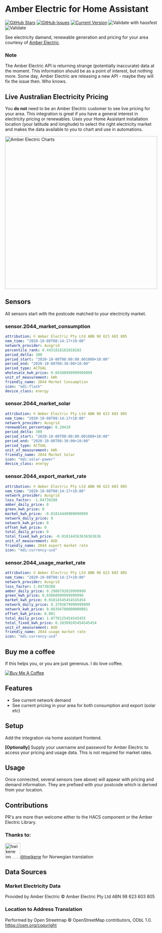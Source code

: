 # Amber Electric for Home Assistant

[![GitHub Stars](https://img.shields.io/github/stars/troykelly/hacs-amberelectric.svg)](https://github.com/troykelly/hacs-amberelectric/stargazers) [![GitHub Issues](https://img.shields.io/github/issues/troykelly/hacs-amberelectric.svg)](https://github.com/troykelly/hacs-amberelectric/issues) [![Current Version](https://img.shields.io/badge/version-0.0.12-green.svg)](https://github.com/troykelly/hacs-amberelectric) ![Validate with hassfest](https://github.com/troykelly/hacs-amberelectric/workflows/Validate%20with%20hassfest/badge.svg?branch=master) ![Validate](https://github.com/troykelly/hacs-amberelectric/workflows/Validate/badge.svg)

See electricity damand, renewable generation and pricing for your area courtesy of [Amber Electric](https://www.amberelectric.com.au/).

### Note

The Amber Electric API is returning strange (potentially inaccurate) data at the moment. This information should be as a point of interest, but nothing more. Some day, Amber Electric are releasing a new API - maybe they will fix the issue then. Who knows.

## Live Australian Electricity Pricing

You **do not** need to be an Amber Electric customer to see live pricing for your area.
This integration is great if you have a general interest in electricity pricing or renewables.
Uses your Home Assistant installation location (your latitude and longitude) to select the right electricity market and makes the data available to you to chart and use in automations.

<img width="500" alt="Amber Electric Charts" src="https://user-images.githubusercontent.com/4564803/95395060-754a5380-0949-11eb-8606-c697fa9b0d96.png">

## Sensors

All sensors start with the postcode matched to your electricity market.

### sensor.2044_market_consumption

```yaml
attribution: © Amber Electric Pty Ltd ABN 98 623 603 805
nem_time: "2020-10-08T08:14:17+10:00"
network_provider: Ausgrid
percentile_rank: 0.4431818181818182
period_delta: 300
period_start: "2020-10-08T08:00:00.001000+10:00"
period_end: "2020-10-08T08:30:00+10:00"
period_type: ACTUAL
wholesale_kwh_price: 0.04388999999999999
unit_of_measurement: kWh
friendly_name: 2044 Market Consumption
icon: "mdi:flash"
device_class: energy
```

### sensor.2044_market_solar

```yaml
attribution: © Amber Electric Pty Ltd ABN 98 623 603 805
nem_time: "2020-10-08T08:14:17+10:00"
network_provider: Ausgrid
renewables_percentage: 0.20418
period_delta: 300
period_start: "2020-10-08T08:00:00.001000+10:00"
period_end: "2020-10-08T08:30:00+10:00"
period_type: ACTUAL
unit_of_measurement: kWh
friendly_name: 2044 Market Solar
icon: "mdi:solar-power"
device_class: energy
```

### sensor.2044_export_market_rate

```yaml
attribution: © Amber Electric Pty Ltd ABN 98 623 603 805
nem_time: "2020-10-08T08:14:17+10:00"
network_provider: Ausgrid
loss_factor: -1.04730208
amber_daily_price: 0
green_kwh_price: 0
market_kwh_price: -0.01814440909090909
network_daily_price: 0
network_kwh_price: 0
offset_kwh_price: 0
total_daily_price: 0
total_fixed_kwh_price: -0.018144363636363636
unit_of_measurement: AUD
friendly_name: 2044 export market rate
icon: "mdi:currency-usd"
```

### sensor.2044_usage_market_rate

```yaml
attribution: © Amber Electric Pty Ltd ABN 98 623 603 805
nem_time: "2020-10-08T08:14:17+10:00"
network_provider: Ausgrid
loss_factor: 1.04730208
amber_daily_price: 0.2988792029999999
green_kwh_price: 0.03860999999999999
market_kwh_price: 0.01814545454545454
network_daily_price: 0.3793679999999999
network_kwh_price: 0.08394700000000001
offset_kwh_price: 0.001
total_daily_price: 1.0778125454545455
total_fixed_kwh_price: 0.10309245454545454
unit_of_measurement: AUD
friendly_name: 2044 usage market rate
icon: "mdi:currency-usd"
```

## Buy me a coffee

If this helps you, or you are just generous. I do love coffee.

<a href="https://buymeacoff.ee/troykelly" target="_blank"><img src="https://www.buymeacoffee.com/assets/img/custom_images/orange_img.png" alt="Buy Me A Coffee" style="height: auto !important;width: auto !important;" ></a>

## Features

- See current network demand
- See current pricing in your area for both consumption and export (solar etc)

## Setup

Add the integration via home assistant frontend.

**[Optionally]** Supply your username and password for Amber Electric to access your pricing and usage data. This is not required for market rates.

## Usage

Once connected, several sensors (see above) will appear with pricing and demand information. They are prefixed with your postcode which is derived from your location.

## Contributions

PR's are more than welcome either to the HACS component or the Amber Electric Library.

### Thanks to:

<a href="https://github.com/hwikene" target="_blank"><img src="https://avatars3.githubusercontent.com/u/17985923?s=460&u=26ef329676c71af07fb01916f4ff553d88bfb94a&v=4" alt="hwikene on GitHub" width="50"/>@hwikene</a> for Norwegian translation

## Data Sources

### Market Electricity Data

Provided by Amber Electric © Amber Electric Pty Ltd ABN 98 623 603 805

### Location to Address Translation

Performed by Open Streetmap © OpenStreetMap contributors, ODbL 1.0. https://osm.org/copyright
